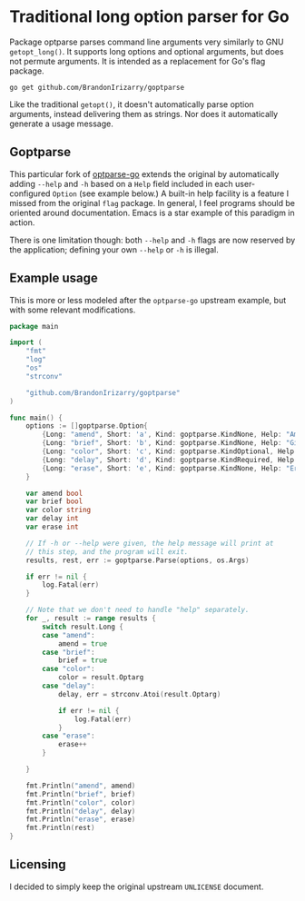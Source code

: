 # Traditional long option parser for Go

Package optparse parses command line arguments very similarly to GNU
`getopt_long()`. It supports long options and optional arguments, but
does not permute arguments. It is intended as a replacement for Go's
flag package.

    go get github.com/BrandonIrizarry/goptparse

Like the traditional `getopt()`, it doesn't automatically parse option
arguments, instead delivering them as strings. Nor does it automatically
generate a usage message.

## Goptparse

This particular fork of
[optparse-go](https://github.com/skeeto/optparse-go) extends the
original by automatically adding `--help` and `-h` based on a `Help`
field included in each user-configured `Option` (see example below.) A
built-in help facility is a feature I missed from the original `flag`
package. In general, I feel programs should be oriented around
documentation. Emacs is a star example of this paradigm in action.

There is one limitation though: both `--help` and `-h` flags are now
reserved by the application; defining your own `--help` or `-h` is
illegal.

## Example usage

This is more or less modeled after the `optparse-go` upstream example,
but with some relevant modifications.

```go
package main

import (
	"fmt"
	"log"
	"os"
	"strconv"

	"github.com/BrandonIrizarry/goptparse"
)

func main() {
	options := []goptparse.Option{
		{Long: "amend", Short: 'a', Kind: goptparse.KindNone, Help: "Amend something"},
		{Long: "brief", Short: 'b', Kind: goptparse.KindNone, Help: "Give a brief summary"},
		{Long: "color", Short: 'c', Kind: goptparse.KindOptional, Help: "Colorize output"},
		{Long: "delay", Short: 'd', Kind: goptparse.KindRequired, Help: "Add an ARG millisecond delay"},
		{Long: "erase", Short: 'e', Kind: goptparse.KindNone, Help: "Erase it"},
	}

	var amend bool
	var brief bool
	var color string
	var delay int
	var erase int

	// If -h or --help were given, the help message will print at
	// this step, and the program will exit.
	results, rest, err := goptparse.Parse(options, os.Args)

	if err != nil {
		log.Fatal(err)
	}

	// Note that we don't need to handle "help" separately.
	for _, result := range results {
		switch result.Long {
		case "amend":
			amend = true
		case "brief":
			brief = true
		case "color":
			color = result.Optarg
		case "delay":
			delay, err = strconv.Atoi(result.Optarg)

			if err != nil {
				log.Fatal(err)
			}
		case "erase":
			erase++
		}

	}

	fmt.Println("amend", amend)
	fmt.Println("brief", brief)
	fmt.Println("color", color)
	fmt.Println("delay", delay)
	fmt.Println("erase", erase)
	fmt.Println(rest)
}
```
## Licensing

I decided to simply keep the original upstream `UNLICENSE` document.
